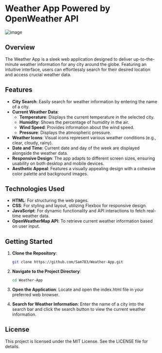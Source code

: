 # Weather App Powered by OpenWeather API
![image](https://github.com/user-attachments/assets/0c6857d5-5dbf-4223-82e9-803276db8f38)

## Overview

The Weather App is a sleek web application designed to deliver up-to-the-minute weather information for any city around the globe. Featuring an intuitive interface, users can effortlessly search for their desired location and access crucial weather data.

## Features

- **City Search**: Easily search for weather information by entering the name of a city.
- **Current Weather Data**:
  - **Temperature**: Displays the current temperature in the selected city.
  - **Humidity**: Shows the percentage of humidity in the air.
  - **Wind Speed**: Provides information about the wind speed.
  - **Pressure**: Displays the atmospheric pressure.
- **Weather Icons**: Visual icons represent various weather conditions (e.g., clear, cloudy, rainy).
- **Date and Time**: Current date and day of the week are displayed alongside the weather data.
- **Responsive Design**: The app adapts to different screen sizes, ensuring usability on both desktop and mobile devices.
- **Aesthetic Appeal**: Features a visually appealing design with a cohesive color palette and background images.

## Technologies Used

- **HTML**: For structuring the web pages.
- **CSS**: For styling and layout, utilizing Flexbox for responsive design.
- **JavaScript**: For dynamic functionality and API interactions to fetch real-time weather data.
- **OpenWeatherMap API**: To retrieve current weather information based on user input.

## Getting Started

1. **Clone the Repository**:
   ```bash
   git clone https://github.com/Sam783/Weather-App.git
2. **Navigate to the Project Directory**:
   ```bash
   cd Weather-App
3. **Open the Application**: Locate and open the index.html file in your preferred web browser.
  
4. **Search for Weather Information**: Enter the name of a city into the search bar and click the search button to view the current weather information.

## License
This project is licensed under the MIT License. See the LICENSE file for details.
